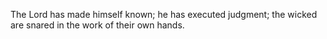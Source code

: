 The Lord has made himself known; he has executed judgment; the wicked are snared in the work of their own hands.
